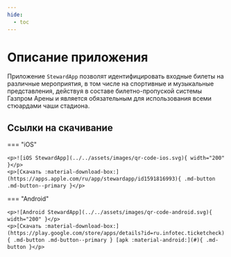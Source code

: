 ```yaml
---
hide:
  - toc
---
```


# Описание приложения
Приложение `StewardApp` позволят идентифицировать входные билеты на различные мероприятия, в том числе на спортивные и музыкальные представления, действуя в составе билетно-пропуской системы Газпром Арены и является обязательным для использования всеми стюардами чаши стадиона.

## Ссылки на скачивание

=== "iOS"

    <p>![iOS StewardApp](../../assets/images/qr-code-ios.svg){ width="200" }</p>
    <p>[Скачать :material-download-box:](https://apps.apple.com/ru/app/stewardapp/id1591816993){ .md-button .md-button--primary }</p>

=== "Android"

    <p>![Android StewardApp](../../assets/images/qr-code-android.svg){ width="200" }</p>
    <p>[Скачать :material-download-box:](https://play.google.com/store/apps/details?id=ru.infotec.ticketcheck){ .md-button .md-button--primary } [apk :material-android:](#){ .md-button }</p>
